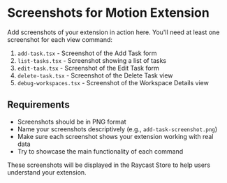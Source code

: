 # Screenshots for Motion Extension

Add screenshots of your extension in action here. You'll need at least one screenshot for each view command:

1. `add-task.tsx` - Screenshot of the Add Task form
2. `list-tasks.tsx` - Screenshot showing a list of tasks 
3. `edit-task.tsx` - Screenshot of the Edit Task form
4. `delete-task.tsx` - Screenshot of the Delete Task view
5. `debug-workspaces.tsx` - Screenshot of the Workspace Details view

## Requirements

- Screenshots should be in PNG format
- Name your screenshots descriptively (e.g., `add-task-screenshot.png`)
- Make sure each screenshot shows your extension working with real data
- Try to showcase the main functionality of each command

These screenshots will be displayed in the Raycast Store to help users understand your extension. 